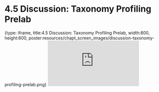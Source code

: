 # 4.5 Discussion: Taxonomy Profiling Prelab
 
{type: iframe, title:4.5 Discussion: Taxonomy Profiling Prelab, width:800, height:600, poster:resources/chapt_screen_images/discussion-taxonomy-profiling-prelab.png}
![](https://vgaysin1.github.io/CURE-MicrobialMysteries-test/discussion-taxonomy-profiling-prelab.html)
 

 
